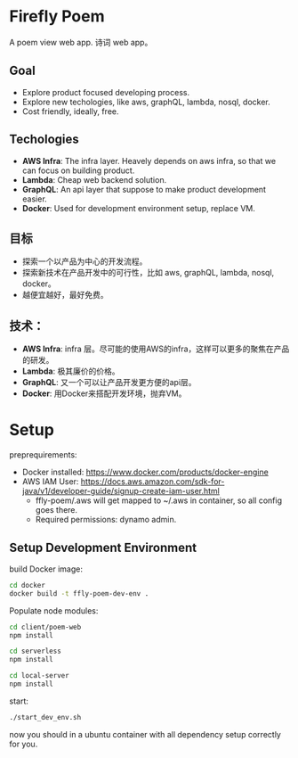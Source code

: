 # Firefly Poem
A poem view web app.
诗词 web app。

## Goal
* Explore product focused developing process. 
* Explore new techologies, like aws, graphQL, lambda, nosql, docker. 
* Cost friendly, ideally, free.

## Techologies
* **AWS Infra**: The infra layer. Heavely depends on aws infra, so that we can focus on building product.
* **Lambda**: Cheap web backend solution.
* **GraphQL**: An api layer that suppose to make product development easier.
* **Docker**: Used for development environment setup, replace VM.

## 目标
* 探索一个以产品为中心的开发流程。
* 探索新技术在产品开发中的可行性，比如 aws, graphQL, lambda, nosql, docker。
* 越便宜越好，最好免费。

## 技术：
* **AWS Infra**: infra 层。尽可能的使用AWS的infra，这样可以更多的聚焦在产品的研发。
* **Lambda**: 极其廉价的价格。
* **GraphQL**: 又一个可以让产品开发更方便的api层。
* **Docker**: 用Docker来搭配开发环境，抛弃VM。

# Setup
preprequirements: 
* Docker installed: https://www.docker.com/products/docker-engine
* AWS IAM User: https://docs.aws.amazon.com/sdk-for-java/v1/developer-guide/signup-create-iam-user.html
  * ffly-poem/.aws will get mapped to ~/.aws in container, so all config goes there.
  * Required permissions: dynamo admin.

## Setup Development Environment
build Docker image:
```bash
cd docker
docker build -t ffly-poem-dev-env .
```
Populate node modules:
```bash
cd client/poem-web
npm install 

cd serverless
npm install

cd local-server
npm install
```


start:
```bash
./start_dev_env.sh
```
now you should in a ubuntu container with all dependency setup correctly for you.
